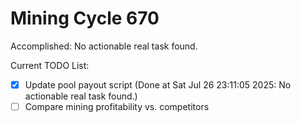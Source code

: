 # Mining Cycle 670

Accomplished: No actionable real task found.

Current TODO List:

- [x] Update pool payout script  (Done at Sat Jul 26 23:11:05 2025: No actionable real task found.)
- [ ] Compare mining profitability vs. competitors